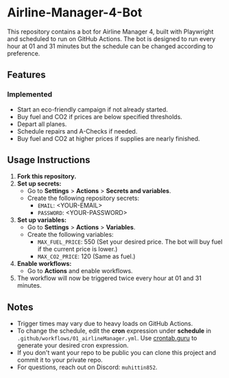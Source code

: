 # Airline-Manager-4-Bot

This repository contains a bot for Airline Manager 4, built with Playwright and scheduled to run on GitHub Actions. The bot is designed to run every hour at 01 and 31 minutes but the schedule can be changed according to preference.
## Features

### Implemented
- Start an eco-friendly campaign if not already started.
- Buy fuel and CO2 if prices are below specified thresholds.
- Depart all planes.
- Schedule repairs and A-Checks if needed.
- Buy fuel and CO2 at higher prices if supplies are nearly finished.

## Usage Instructions

1. **Fork this repository.**
2. **Set up secrets:**
   - Go to **Settings** > **Actions** > **Secrets and variables**.
   - Create the following repository secrets:
     - `EMAIL`: \<YOUR-EMAIL>
     - `PASSWORD`: \<YOUR-PASSWORD>
3. **Set up variables:**
   - Go to **Settings** > **Actions** > **Variables**.
   - Create the following variables:
     - `MAX_FUEL_PRICE`: 550 (Set your desired price. The bot will buy fuel if the current price is lower.)
     - `MAX_CO2_PRICE`: 120 (Same as fuel.)
4. **Enable workflows:**
   - Go to **Actions** and enable workflows.
5. The workflow will now be triggered twice every hour at 01 and 31 minutes.

## Notes
- Trigger times may vary due to heavy loads on GitHub Actions.
- To change the schedule, edit the **cron** expression under **schedule** in `.github/workflows/01_airlineManager.yml`. Use [crontab.guru](https://crontab.guru/) to generate your desired cron expression.
- If you don't want your repo to be public you can clone this project and commit it to your private repo. 
- For questions, reach out on Discord: `muhittin852`.